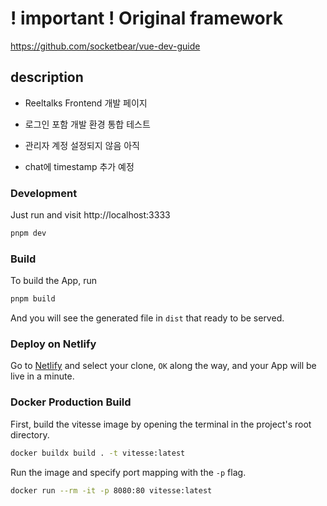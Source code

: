 # ! important !  Original framework
https://github.com/socketbear/vue-dev-guide
## description

- Reeltalks Frontend 개발 페이지

- 로그인 포함 개발 환경 통합 테스트 
- 관리자 계정 설정되지 않음 아직
- chat에 timestamp 추가 예정

 
### Development

Just run and visit http://localhost:3333

```bash
pnpm dev
```

### Build

To build the App, run

```bash
pnpm build
```

And you will see the generated file in `dist` that ready to be served.

### Deploy on Netlify

Go to [Netlify](https://app.netlify.com/start) and select your clone, `OK` along the way, and your App will be live in a minute.

### Docker Production Build

First, build the vitesse image by opening the terminal in the project's root directory.

```bash
docker buildx build . -t vitesse:latest
```

Run the image and specify port mapping with the `-p` flag.

```bash
docker run --rm -it -p 8080:80 vitesse:latest
```
